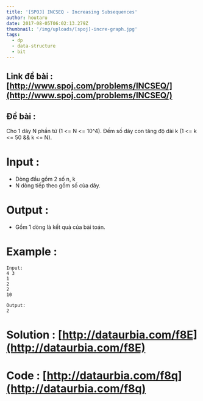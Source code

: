 ```yaml
---
title: '[SPOJ] INCSEQ - Increasing Subsequences'
author: houtaru
date: 2017-08-05T06:02:13.279Z
thumbnail: '/img/uploads/[spoj]-incre-graph.jpg'
tags:
  - dp
  - data-structure
  - bit
---
```

## Link đề bài : [http://www.spoj.com/problems/INCSEQ/](http://www.spoj.com/problems/INCSEQ/)
## Đề bài :
Cho 1 dãy N phần tử (1 <= N <= 10^4). Đếm số dãy con tăng độ dài k (1 <= k <= 50 && k <= N).

# Input :
- Dòng đầu gồm 2 số n, k
- N dòng tiếp theo gồm số của dãy.
# Output :
- Gồm 1 dòng là kết quả của bài toán.

# Example :
```
Input:
4 3
1
2
2
10

Output:
2
```

# Solution : [http://dataurbia.com/f8E](http://dataurbia.com/f8E)
# Code : [http://dataurbia.com/f8q](http://dataurbia.com/f8q)
